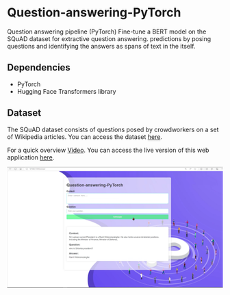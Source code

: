 # Question-answering-PyTorch
 Question answering pipeline (PyTorch) Fine-tune a BERT model on the SQuAD dataset for extractive question answering. predictions by posing questions and identifying the answers as spans of text in the itself.

## Dependencies
- PyTorch
- Hugging Face Transformers library

## Dataset
The SQuAD dataset consists of questions posed by crowdworkers on a set of Wikipedia articles. You can access the dataset [here](https://huggingface.co/datasets/squad).

For a quick overview [Video](https://drive.google.com/file/d/1xaW__7UkCUJy-TV6gf1gPjry5EeHmWeK/view?usp=sharing). You can access the live version of this web application [here](https://doc.onrender.com/). 

![Image Alt Text](https://github.com/ThaminduSulakshana/Question-answering-PyTorch/blob/main/Screenshot%20(465).png)
